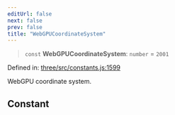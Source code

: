 ```yaml
---
editUrl: false
next: false
prev: false
title: "WebGPUCoordinateSystem"
---
```


> `const` **WebGPUCoordinateSystem**: `number` = `2001`

Defined in: [three/src/constants.js:1599](https://github.com/DefinitelyMaybe/three-i18n/blob/fa57b79433d1c349ffb23a78727299c8d4190136/three/src/constants.js#L1599)

WebGPU coordinate system.

## Constant
